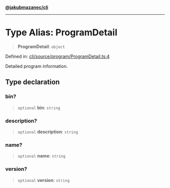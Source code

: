[**@jakubmazanec/cli**](../README.md)

---

# Type Alias: ProgramDetail

> **ProgramDetail**: `object`

Defined in:
[cli/source/program/ProgramDetail.ts:4](https://github.com/jakubmazanec/tools/blob/797379ce98752dc838b82c8398e04d90c58ce9e7/packages/cli/source/program/ProgramDetail.ts#L4)

Detailed program information.

## Type declaration

### bin?

> `optional` **bin**: `string`

### description?

> `optional` **description**: `string`

### name?

> `optional` **name**: `string`

### version?

> `optional` **version**: `string`
